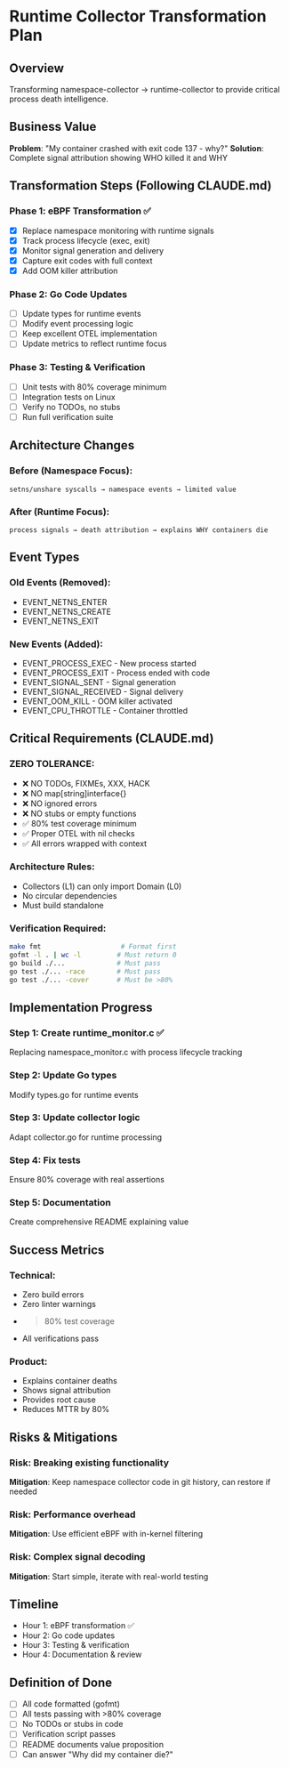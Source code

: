 # Runtime Collector Transformation Plan

## Overview
Transforming namespace-collector → runtime-collector to provide critical process death intelligence.

## Business Value
**Problem**: "My container crashed with exit code 137 - why?"
**Solution**: Complete signal attribution showing WHO killed it and WHY

## Transformation Steps (Following CLAUDE.md)

### Phase 1: eBPF Transformation ✅
- [x] Replace namespace monitoring with runtime signals
- [x] Track process lifecycle (exec, exit)  
- [x] Monitor signal generation and delivery
- [x] Capture exit codes with full context
- [x] Add OOM killer attribution

### Phase 2: Go Code Updates
- [ ] Update types for runtime events
- [ ] Modify event processing logic
- [ ] Keep excellent OTEL implementation
- [ ] Update metrics to reflect runtime focus

### Phase 3: Testing & Verification
- [ ] Unit tests with 80% coverage minimum
- [ ] Integration tests on Linux
- [ ] Verify no TODOs, no stubs
- [ ] Run full verification suite

## Architecture Changes

### Before (Namespace Focus):
```
setns/unshare syscalls → namespace events → limited value
```

### After (Runtime Focus):
```
process signals → death attribution → explains WHY containers die
```

## Event Types

### Old Events (Removed):
- EVENT_NETNS_ENTER
- EVENT_NETNS_CREATE  
- EVENT_NETNS_EXIT

### New Events (Added):
- EVENT_PROCESS_EXEC - New process started
- EVENT_PROCESS_EXIT - Process ended with code
- EVENT_SIGNAL_SENT - Signal generation
- EVENT_SIGNAL_RECEIVED - Signal delivery
- EVENT_OOM_KILL - OOM killer activated
- EVENT_CPU_THROTTLE - Container throttled

## Critical Requirements (CLAUDE.md)

### ZERO TOLERANCE:
- ❌ NO TODOs, FIXMEs, XXX, HACK
- ❌ NO map[string]interface{}
- ❌ NO ignored errors
- ❌ NO stubs or empty functions
- ✅ 80% test coverage minimum
- ✅ Proper OTEL with nil checks
- ✅ All errors wrapped with context

### Architecture Rules:
- Collectors (L1) can only import Domain (L0)
- No circular dependencies
- Must build standalone

### Verification Required:
```bash
make fmt                    # Format first
gofmt -l . | wc -l         # Must return 0
go build ./...             # Must pass
go test ./... -race        # Must pass
go test ./... -cover       # Must be >80%
```

## Implementation Progress

### Step 1: Create runtime_monitor.c ✅
Replacing namespace_monitor.c with process lifecycle tracking

### Step 2: Update Go types
Modify types.go for runtime events

### Step 3: Update collector logic
Adapt collector.go for runtime processing

### Step 4: Fix tests
Ensure 80% coverage with real assertions

### Step 5: Documentation
Create comprehensive README explaining value

## Success Metrics

### Technical:
- Zero build errors
- Zero linter warnings  
- >80% test coverage
- All verifications pass

### Product:
- Explains container deaths
- Shows signal attribution
- Provides root cause
- Reduces MTTR by 80%

## Risks & Mitigations

### Risk: Breaking existing functionality
**Mitigation**: Keep namespace collector code in git history, can restore if needed

### Risk: Performance overhead
**Mitigation**: Use efficient eBPF with in-kernel filtering

### Risk: Complex signal decoding
**Mitigation**: Start simple, iterate with real-world testing

## Timeline

- Hour 1: eBPF transformation ✅
- Hour 2: Go code updates
- Hour 3: Testing & verification
- Hour 4: Documentation & review

## Definition of Done

- [ ] All code formatted (gofmt)
- [ ] All tests passing with >80% coverage
- [ ] No TODOs or stubs in code
- [ ] Verification script passes
- [ ] README documents value proposition
- [ ] Can answer "Why did my container die?"